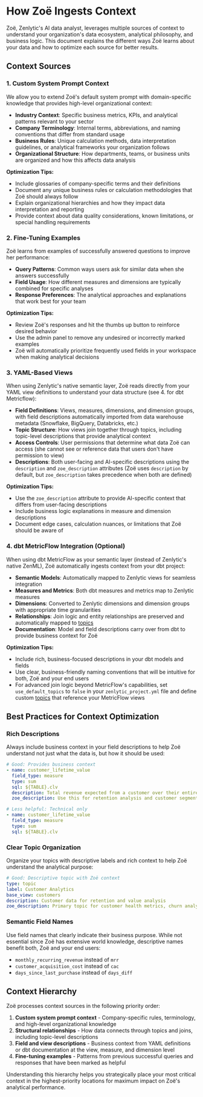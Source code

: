 # How Zoë Ingests Context

Zoë, Zenlytic's AI data analyst, leverages multiple sources of context to understand your organization's data ecosystem, analytical philosophy, and business logic. This document explains the different ways Zoë learns about your data and how to optimize each source for better results.

## Context Sources

### 1. Custom System Prompt Context

We allow you to extend Zoë's default system prompt with domain-specific knowledge that provides high-level organizational context:

- **Industry Context**: Specific business metrics, KPIs, and analytical patterns relevant to your sector
- **Company Terminology**: Internal terms, abbreviations, and naming conventions that differ from standard usage
- **Business Rules**: Unique calculation methods, data interpretation guidelines, or analytical frameworks your organization follows
- **Organizational Structure**: How departments, teams, or business units are organized and how this affects data analysis

**Optimization Tips:**
- Include glossaries of company-specific terms and their definitions
- Document any unique business rules or calculation methodologies that Zoë should always follow
- Explain organizational hierarchies and how they impact data interpretation and reporting
- Provide context about data quality considerations, known limitations, or special handling requirements

### 2. Fine-Tuning Examples

Zoë learns from examples of successfully answered questions to improve her performance:

- **Query Patterns**: Common ways users ask for similar data when she answers successfully
- **Field Usage**: How different measures and dimensions are typically combined for specific analyses
- **Response Preferences**: The analytical approaches and explanations that work best for your team

**Optimization Tips:**
- Review Zoë's responses and hit the thumbs up button to reinforce desired behavior
- Use the admin panel to remove any undesired or incorrectly marked examples
- Zoë will automatically prioritize frequently used fields in your workspace when making analytical decisions

### 3. YAML-Based Views

When using Zenlytic's native semantic layer, Zoë reads directly from your YAML view definitions to understand your data structure (see 4. for dbt Metricflow):

- **Field Definitions**: Views, measures, dimensions, and dimension groups, with field descriptions automatically imported from data warehouse metadata (Snowflake, BigQuery, Databricks, etc.)
- **Topic Structure**: How views join together through topics, including topic-level descriptions that provide analytical context
- **Access Controls**: User permissions that determine what data Zoë can access (she cannot see or reference data that users don't have permission to view)
- **Descriptions**: Both user-facing and AI-specific descriptions using the `description` and `zoe_description` attributes (Zoë uses `description` by default, but `zoe_description` takes precedence when both are defined)

**Optimization Tips:**
- Use the `zoe_description` attribute to provide AI-specific context that differs from user-facing descriptions
- Include business logic explanations in measure and dimension descriptions
- Document edge cases, calculation nuances, or limitations that Zoë should be aware of

### 4. dbt MetricFlow Integration (Optional)

When using dbt MetricFlow as your semantic layer (instead of Zenlytic's native ZenML), Zoë automatically ingests context from your dbt project:

- **Semantic Models**: Automatically mapped to Zenlytic views for seamless integration
- **Measures and Metrics**: Both dbt measures and metrics map to Zenlytic measures
- **Dimensions**: Converted to Zenlytic dimensions and dimension groups with appropriate time granularities
- **Relationships**: Join logic and entity relationships are preserved and automatically mapped to [topics](../data-modeling/topic.md)
- **Documentation**: Model and field descriptions carry over from dbt to provide business context for Zoë

**Optimization Tips:**
- Include rich, business-focused descriptions in your dbt models and fields
- Use clear, business-friendly naming conventions that will be intuitive for both, Zoë and your end users
- For advanced join logic beyond MetricFlow's capabilities, set `use_default_topics` to `false` in your `zenlytic_project.yml` file and define custom [topics](../data-modeling/topic.md) that reference your MetricFlow views

## Best Practices for Context Optimization

### Rich Descriptions
Always include business context in your field descriptions to help Zoë understand not just what the data is, but how it should be used:

```yaml
# Good: Provides business context
- name: customer_lifetime_value
  field_type: measure
  type: sum
  sql: ${TABLE}.clv
  description: Total revenue expected from a customer over their entire relationship
  zoe_description: Use this for retention analysis and customer segmentation. Calculated using predictive modeling on historical purchase patterns.

# Less helpful: Technical only
- name: customer_lifetime_value
  field_type: measure
  type: sum
  sql: ${TABLE}.clv
```

### Clear Topic Organization
Organize your topics with descriptive labels and rich context to help Zoë understand the analytical purpose:

```yaml
# Good: Descriptive topic with Zoë context
type: topic
label: Customer Analytics
base_view: customers
description: Customer data for retention and value analysis
zoe_description: Primary topic for customer health metrics, churn analysis, and segmentation. Includes predictive CLV calculations and behavioral scoring.
```

### Semantic Field Names
Use field names that clearly indicate their business purpose. While not essential since Zoë has extensive world knowledge, descriptive names benefit both, Zoë and your end users:
- `monthly_recurring_revenue` instead of `mrr`
- `customer_acquisition_cost` instead of `cac`
- `days_since_last_purchase` instead of `days_diff`

## Context Hierarchy

Zoë processes context sources in the following priority order:

1. **Custom system prompt context** - Company-specific rules, terminology, and high-level organizational knowledge
2. **Structural relationships** - How data connects through topics and joins, including topic-level descriptions
3. **Field and view descriptions** - Business context from YAML definitions or dbt documentation at the view, measure, and dimension level
4. **Fine-tuning examples** - Patterns from previous successful queries and responses that have been marked as helpful

Understanding this hierarchy helps you strategically place your most critical context in the highest-priority locations for maximum impact on Zoë's analytical performance.